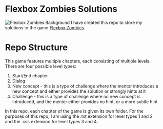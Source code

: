 # Flexbox Zombies Solutions
![Flexbox Zombies Background](https://mastery.games/flexboxzombies/conversation/background2.jpg)
I have created this repo to store my solutions to the game [Flexbox Zombies](https://mastery.games/flexboxzombies/).

# Repo Structure
This game features multiple chapters, each consisting of multiple levels. There are four possible level types:
  1) Start/End chapter 
  2) Dialog 
  3) New concept - this is a type of challenge where the mentor introduces a new concept and either provides the solution or strongly hints at it
  4) Challenge - this is a type of challenge where no new concept is introduced, and the mentor either provides no hint, or a more subtle hint

In this repo, each chapter of the game is given its own folder. For the purposes of this repo, I am using the .txt extension for level types 1 and 2 and the .css extension for level types 3 and 4.
